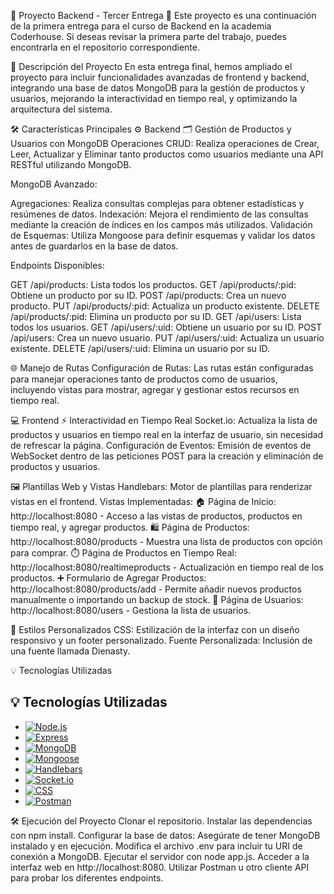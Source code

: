 🎉 Proyecto Backend - Tercer Entrega 🎉
Este proyecto es una continuación de la primera entrega para el curso de Backend en la academia Coderhouse. Si deseas revisar la primera parte del trabajo, puedes encontrarla en el repositorio correspondiente.

🚀 Descripción del Proyecto
En esta entrega final, hemos ampliado el proyecto para incluir funcionalidades avanzadas de frontend y backend, integrando una base de datos MongoDB para la gestión de productos y usuarios, mejorando la interactividad en tiempo real, y optimizando la arquitectura del sistema.

🛠️ Características Principales
⚙️ Backend
🗂️ Gestión de Productos y Usuarios con MongoDB
Operaciones CRUD: Realiza operaciones de Crear, Leer, Actualizar y Eliminar tanto productos como usuarios mediante una API RESTful utilizando MongoDB.

MongoDB Avanzado:

Agregaciones: Realiza consultas complejas para obtener estadísticas y resúmenes de datos.
Indexación: Mejora el rendimiento de las consultas mediante la creación de índices en los campos más utilizados.
Validación de Esquemas: Utiliza Mongoose para definir esquemas y validar los datos antes de guardarlos en la base de datos.

Endpoints Disponibles:

GET /api/products: Lista todos los productos.
GET /api/products/:pid: Obtiene un producto por su ID.
POST /api/products: Crea un nuevo producto.
PUT /api/products/:pid: Actualiza un producto existente.
DELETE /api/products/:pid: Elimina un producto por su ID.
GET /api/users: Lista todos los usuarios.
GET /api/users/:uid: Obtiene un usuario por su ID.
POST /api/users: Crea un nuevo usuario.
PUT /api/users/:uid: Actualiza un usuario existente.
DELETE /api/users/:uid: Elimina un usuario por su ID.

🌐 Manejo de Rutas
Configuración de Rutas: Las rutas están configuradas para manejar operaciones tanto de productos como de usuarios, incluyendo vistas para mostrar, agregar y gestionar estos recursos en tiempo real.

💻 Frontend
⚡ Interactividad en Tiempo Real
Socket.io: Actualiza la lista de productos y usuarios en tiempo real en la interfaz de usuario, sin necesidad de refrescar la página.
Configuración de Eventos: Emisión de eventos de WebSocket dentro de las peticiones POST para la creación y eliminación de productos y usuarios.

🖼️ Plantillas Web y Vistas
Handlebars: Motor de plantillas para renderizar vistas en el frontend.
Vistas Implementadas:
🏠 Página de Inicio: http://localhost:8080 - Acceso a las vistas de productos, productos en tiempo real, y agregar productos.
🛍️ Página de Productos: http://localhost:8080/products - Muestra una lista de productos con opción para comprar.
⏱️ Página de Productos en Tiempo Real: http://localhost:8080/realtimeproducts - Actualización en tiempo real de los productos.
➕ Formulario de Agregar Productos: http://localhost:8080/products/add - Permite añadir nuevos productos manualmente o importando un backup de stock.
👥 Página de Usuarios: http://localhost:8080/users - Gestiona la lista de usuarios.

🎨 Estilos Personalizados
CSS: Estilización de la interfaz con un diseño responsivo y un footer personalizado.
Fuente Personalizada: Inclusión de una fuente llamada Dienasty.

💡 Tecnologías Utilizadas

## 💡 Tecnologías Utilizadas

- [![Node.js](https://img.shields.io/badge/Node.js-339933?style=for-the-badge&logo=nodedotjs&logoColor=white)](https://nodejs.org/)
- [![Express](https://img.shields.io/badge/Express-000000?style=for-the-badge&logo=express&logoColor=white)](https://expressjs.com/)
- [![MongoDB](https://img.shields.io/badge/MongoDB-47A248?style=for-the-badge&logo=mongodb&logoColor=white)](https://www.mongodb.com/)
- [![Mongoose](https://img.shields.io/badge/Mongoose-880000?style=for-the-badge&logo=mongoose&logoColor=white)](https://mongoosejs.com/)
- [![Handlebars](https://img.shields.io/badge/Handlebars.js-f0772b?style=for-the-badge&logo=handlebarsdotjs&logoColor=black)](https://handlebarsjs.com/)
- [![Socket.io](https://img.shields.io/badge/Socket.io-010101?style=for-the-badge&logo=socketdotio&logoColor=white)](https://socket.io/)
- [![CSS](https://img.shields.io/badge/CSS-1572B6?style=for-the-badge&logo=css3&logoColor=white)](https://developer.mozilla.org/en-US/docs/Web/CSS)
- [![Postman](https://img.shields.io/badge/Postman-FF6C37?style=for-the-badge&logo=postman&logoColor=white)](https://www.postman.com/)


🛠️ Ejecución del Proyecto
Clonar el repositorio.
Instalar las dependencias con npm install.
Configurar la base de datos: Asegúrate de tener MongoDB instalado y en ejecución. Modifica el archivo .env para incluir tu URI de conexión a MongoDB.
Ejecutar el servidor con node app.js.
Acceder a la interfaz web en http://localhost:8080.
Utilizar Postman u otro cliente API para probar los diferentes endpoints.

